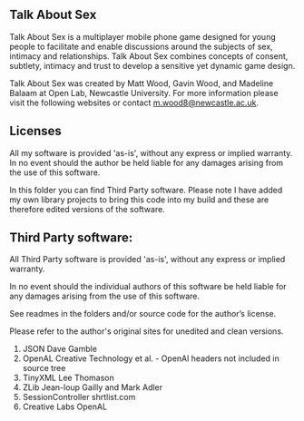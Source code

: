 ## Talk About Sex

Talk About Sex is a multiplayer mobile phone game designed for young people to facilitate and enable discussions around the subjects of sex, intimacy and relationships. Talk About Sex combines concepts of consent, subtlety, intimacy and trust to develop a sensitive yet dynamic game design.

Talk About Sex was created by Matt Wood, Gavin Wood, and Madeline Balaam at Open Lab, Newcastle University.
For more information please visit the following websites or contact m.wood8@newcastle.ac.uk.



## Licenses

All my software is provided 'as-is', without any express or implied warranty.
In no event should the author be held liable for any damages arising from the use of this software.

In this folder you can find Third Party software. Please note I have added my own library projects to bring this code into my build and these are therefore edited versions of the software. 



## Third Party software:

All Third Party software is provided 'as-is', without any express or implied warranty.

In no event should the individual authors of this software be held liable for any damages arising from the use of this software.

See readmes in the folders and/or source code for the author’s license.

Please refer to the author's original sites for unedited and clean versions.

1. JSON                 Dave Gamble
2. OpenAL               Creative Technology et al. - OpenAl headers not included in source tree
3. TinyXML              Lee Thomason
4. ZLib                 Jean-loup Gailly and Mark Adler
5. SessionController    shrtlist.com
6. Creative Labs        OpenAL


